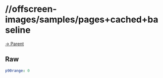 
# //offscreen-images/samples/pages+cached+baseline

[→ Parent](../..)


## Raw


```yaml
p90range: 0

```

